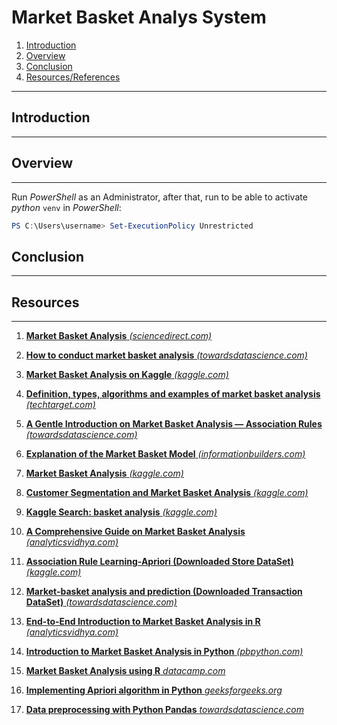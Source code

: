 # Market Basket Analys System

1. [Introduction](#intro)
2. [Overview](#ov)
3. [Conclusion](#con)
4. [Resources/References](#res)

---

## Introduction <a name="intro"></a>

---

## Overview <a name="ov"></a>

---

Run _PowerShell_ as an Administrator, after that, run to be able to activate _python_ `venv` in _PowerShell_:
```powershell
PS C:\Users\username> Set-ExecutionPolicy Unrestricted
```

## Conclusion <a name="con"></a>

---


## Resources <a name="res"></a>

---

1. [**Market Basket Analysis** _(sciencedirect.com)_](https://www.sciencedirect.com/topics/computer-science/market-basket-analysis)

2. [**How to conduct market basket analysis** _(towardsdatascience.com)_](https://towardsdatascience.com/how-to-conduct-market-basket-analysis-f14f391a8625)

3. [**Market Basket Analysis on Kaggle** _(kaggle.com)_](https://www.kaggle.com/xvivancos/market-basket-analysis/report)

4. [**Definition, types, algorithms and examples of market basket analysis** _(techtarget.com)_](https://searchcustomerexperience.techtarget.com/definition/market-basket-analysis)

5. [**A Gentle Introduction on Market Basket Analysis — Association Rules** _(towardsdatascience.com)_](https://towardsdatascience.com/a-gentle-introduction-on-market-basket-analysis-association-rules-fa4b986a40ce)

6. [**Explanation of the Market Basket Model** _(informationbuilders.com)_](https://webfocusinfocenter.informationbuilders.com/wfappent/TLs/TL_rstat/source/marketbasket49.htm)

7. [**Market Basket Analysis** _(kaggle.com)_](https://www.kaggle.com/roshansharma/market-basket-analysis/notebook)

8. [**Customer Segmentation and Market Basket Analysis** _(kaggle.com)_](https://www.kaggle.com/mgmarques/customer-segmentation-and-market-basket-analysis)

9. [**Kaggle Search: basket analysis** _(kaggle.com)_](https://www.kaggle.com/search?q=basket+analysis)

10. [**A Comprehensive Guide on Market Basket Analysis** _(analyticsvidhya.com)_](https://www.analyticsvidhya.com/blog/2021/10/a-comprehensive-guide-on-market-basket-analysis/)

11. [**Association Rule Learning-Apriori (Downloaded Store DataSet)** _(kaggle.com)_](https://www.kaggle.com/sivaram1987/association-rule-learningapriori)

12. [**Market-basket analysis and prediction (Downloaded Transaction DataSet)** _(towardsdatascience.com)_](https://towardsdatascience.com/market-basket-analysis-using-associative-data-mining-and-apriori-algorithm-bddd07c6a71a)

13. [**End-to-End Introduction to Market Basket Analysis in R** _(analyticsvidhya.com)_](https://www.analyticsvidhya.com/blog/2021/10/end-to-end-introduction-to-market-basket-analysis-in-r/)

14. [**Introduction to Market Basket Analysis in Python** _(pbpython.com)_](https://pbpython.com/market-basket-analysis.html)

15. [**Market Basket Analysis using R** _datacamp.com_](https://www.datacamp.com/community/tutorials/market-basket-analysis-r)

16. [**Implementing Apriori algorithm in Python** _geeksforgeeks.org_](https://www.geeksforgeeks.org/implementing-apriori-algorithm-in-python/)

17. [**Data preprocessing with Python Pandas** _towardsdatascience.com_](https://towardsdatascience.com/data-preprocessing-with-python-pandas-part-1-missing-data-45e76b781993)